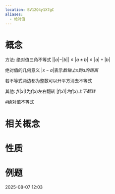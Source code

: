 ```yaml
---
location: BV12Q4y1X7gC
aliases:
  - 绝对值
---
```

# 概念
方法:
绝对值三角不等式
$||a|-|b|| \leq |a \pm b| \leq |a|+|b|$

绝对值的几何意义
$|x-a|$表示$数轴上x到a的距离$

若不等式两边都为整数可以开平方消去不等式

其他:
$f(|x|)$为$f(x)$左右翻转
$|f(x)|为f(x)上下翻转$

#绝对值不等式
# 相关概念

# 性质

# 例题

2025-08-07 12:03



